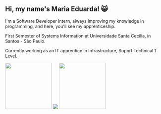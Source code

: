 ## Hi, my name's Maria Eduarda! 😺
<p>
  I'm a Software Developer Intern, always improving my knowledge in programming, and here, you'll see my apprenticeship.
</p>
<p>
  First Semester of Systems Information at Universidade Santa Cecília, in Santos - São Paulo.
</p>
<p>
  Currently working as an IT apprentice in Infrastructure, Suport Technical 1 Level.
</p>
<div>
  <img height="150em" src="https://github-readme-stats.vercel.app/api?username=eduardam111&theme=omni&show_icons=true&hide_border=true&count_private=true">
  <img src="https://github-readme-stats.vercel.app/api/top-langs/?username=eduardam111&theme=omni&show_icons=true&hide_border=true&layout=compact">
  <img height="150em" src="https://i.pinimg.com/originals/47/28/4d/47284d9e1a5fb34fb81ef770a3c54ed3.gif">
</div>
